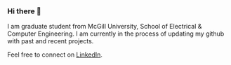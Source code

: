 ### Hi there 👋 

I am graduate student from McGill University, School of Electrical & Computer Engineering. I am currently in the process of updating my github with past and recent projects.

Feel free to connect on [LinkedIn](https://www.linkedin.com/in/yukta-thapliyal-a10594a9/).
